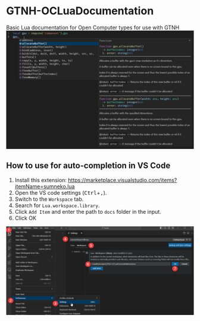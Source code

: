 # GTNH-OCLuaDocumentation
Basic Lua documentation for Open Computer types for use with GTNH
![An example of the autocomplete documentation in action in vs code.](example.png)

## How to use for auto-completion in VS Code
1. Install this extension: https://marketplace.visualstudio.com/items?itemName=sumneko.lua
2. Open the VS code settings (<kbd>Ctrl</kbd>+<kbd>,</kbd>).
3. Switch to the `Workspace` tab.
4. Search for `Lua.workspace.library`.
5. Click `Add Item` and enter the path to `docs` folder in the input.
6. Click OK

![add the path to the the docs in the Lua.workspace.library setting](image.png)
